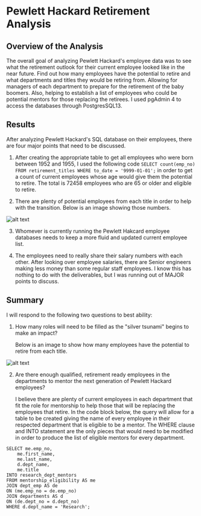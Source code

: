# Pewlett Hackard Retirement Analysis

## Overview of the Analysis

The overall goal of analyzing Pewlett Hackard's employee data was to see what the retirement outlook for their current employee looked
like in the near future.  Find out how many employees have the potential to retire and what departments and titles they would be retiring
from.  Allowing for managers of each department to prepare for the retirement of the baby boomers. Also, helping to establish a list
of employees who could be potential mentors for those replacing the retirees.  I used pgAdmin 4 to access the databases through PostgresSQL13.

## Results

After analyzing Pewlett Hackard's SQL database on their employees, there are four major points that need to be discussed.

1. After creating the appropriate table to get all employees who were born between 1952 and 1955, I used the following code
``` SELECT count(emp_no) FROM retirement_titles WHERE to_date = '9999-01-01'; ``` in order to get a count of current employees
whose age would give them the potential to retire.  The total is 72458 employees who are 65 or older and eligible to retire.

2. There are plenty of potential employees from each title in order to help with the transition. Below is an image showing those numbers.

![alt text](https://github.com/jseverin1984/Pewlett_Hackard_Analysis/blob/main/Data/mentorship_numbers.png)

3. Whomever is currently running the Pewlett Hakcard employee databases needs to keep a more fluid and updated current employee list.

4. The employees need to really share their salary numbers with each other. After looking over employee salaries, there are Senior engineers
   making less money than some regular staff employees. I know this has nothing to do with the deliverables, but I was running out of MAJOR
   points to discuss.



## Summary

I will respond to the following two questions to best ability:

1. How many roles will need to be filled as the "silver tsunami" begins to make an impact?

	Below is an image to show how many employees have the potential to retire from each title.

![alt text](https://github.com/jseverin1984/Pewlett_Hackard_Analysis/blob/main/Data/retiring_titles_numbers.png)


2. Are there enough qualified, retirement ready employees in the departments to mentor the next generation of Pewlett Hackard employees?

	I believe there are plenty of current employees in each department that fit the role for mentorship to help those that will
	be replacing the employees that retire.  In the code block below, the query will allow for a table to be created giving the name
	of every employee in their respected department that is eligible to be a mentor. The WHERE clause and INTO statement are the only pieces
	that would need to be modified in order to produce the list of eligible mentors for every department.
```
SELECT me.emp_no,
	me.first_name,
	me.last_name,
	d.dept_name,
	me.title
INTO research_dept_mentors
FROM mentorship_eligibility AS me
JOIN dept_emp AS de
ON (me.emp_no = de.emp_no)
JOIN departments AS d
ON (de.dept_no = d.dept_no)
WHERE d.dept_name = 'Research';
```
